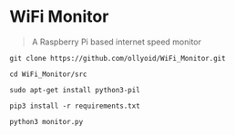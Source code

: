 # WiFi Monitor
> A Raspberry Pi based internet speed monitor

`git clone https://github.com/ollyoid/WiFi_Monitor.git `

`cd WiFi_Monitor/src`

`sudo apt-get install python3-pil`

`pip3 install -r requirements.txt`

`python3 monitor.py`


